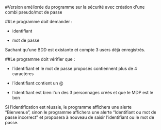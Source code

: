 #Version améliorée du programme sur la sécurité avec création d'une combi pseudo/mot de passe

##Le programme doit demander :


- identifiant

- mot de passe

Sachant qu'une BDD est existante et compte 3 users déjà enregistrés.

##Le programme doit vérifier que :



- l’identifiant et le mot de passe proposés contiennent plus de 4 caractères

- l’identifiant contient un @

- l’identifiant est bien l'un des 3 personnages créés et que le MDP est le bon

Si l’identification est réussie, le programme affichera une alerte “Bienvenue”, sinon le programme affichera une alerte “Identifiant ou mot de passe incorrect” et proposera à nouveau de saisir l’identifiant ou le mot de passe.
